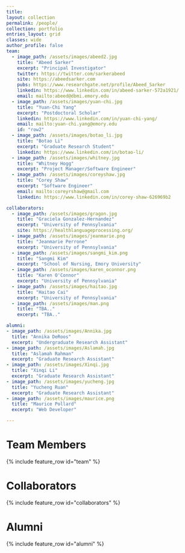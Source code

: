 ```yaml
---
title:
layout: collection
permalink: /people/
collection: portfolio
entries_layout: grid
classes: wide
author_profile: false
team:
  - image_path: /assets/images/abeed2.jpg
    title: "Abeed Sarker"
    excerpt: "Principal Investigator"
    twitter: https://twitter.com/sarkerabeed
    site: https://abeedsarker.com
    pubs: https://www.researchgate.net/profile/Abeed_Sarker
    linkedin: https://www.linkedin.com/in/abeed-sarker-572a1921/
    email: mailto:abeed@dbmi.emory.edu
  - image_path: /assets/images/yuan-chi.jpg
    title: "Yuan-Chi Yang"
    excerpt: "Postdoctoral Scholar"
    linkedin: https://www.linkedin.com/in/yuan-chi-yang/
    email: mailto:yuan-chi.yang@emory.edu
    id: "row2"
  - image_path: /assets/images/botao_li.jpg
    title: "Botao Li"
    excerpt: "Graduate Research Student"
    linkedin: https://www.linkedin.com/in/botao-li/
  - image_path: /assets/images/whitney.jpg
    title: "Whitney Hogg"
    excerpt: "Project Manager/Software Engineer"
  - image_path: /assets/images/coreyshaw.jpg
    title: "Corey Shaw"
    excerpt: "Software Engineer"
    email: mailto:coreyrshaw@gmail.com
    linkedin: https://www.linkedin.com/in/corey-shaw-626969b2

collaborators:
  - image_path: /assets/images/gragon.jpg
    title: "Graciela Gonzalez-Hernandez"
    excerpt: "University of Pennsylvania"
    site: https://healthlanguageprocessing.org/
  - image_path: /assets/images/jeanmarie.png
    title: "Jeanmarie Perrone"
    excerpt: "University of Pennsylvania"
  - image_path: /assets/images/sangmi_kim.png
    title: "Sangmi Kim"
    excerpt: "School of Nursing, Emory University"
  - image_path: /assets/images/karen_oconnor.png
    title: "Karen O'Connor"
    excerpt: "University of Pennsylvania"  
  - image_path: /assets/images/haitao.jpg
    title: "Haitao Cai"
    excerpt: "University of Pennsylvania"
  - image_path: /assets/images/man.png
    title: "TBA.."
    excerpt: "TBA.."

alumni:
- image_path: /assets/images/Annika.jpg
  title: "Annika DeRoos"
  excerpt: "Undergraduate Research Assistant"
- image_path: /assets/images/Aslamah.jpg
  title: "Aslamah Rahman"
  excerpt: "Graduate Research Assistant"
- image_path: /assets/images/Xinqi.jpg
  title: "Xinqi Li"
  excerpt: "Graduate Research Assistant"
- image_path: /assets/images/yucheng.jpg
  title: "Yucheng Ruan"
  excerpt: "Graduate Research Assistant"      
- image_path: /assets/images/maurice.png
  title: "Maurice Pollard"
  excerpt: "Web Developer"

---
```


<h1>Team Members</h1>
{% include feature_row id="team" %}

<h1>Collaborators</h1>
{% include feature_row id="collaborators" %}

<h1>Alumni</h1>
{% include feature_row id="alumni" %}
